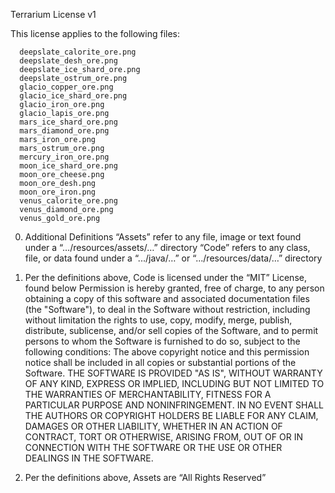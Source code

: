 Terrarium License v1

This license applies to the following files:
```
  deepslate_calorite_ore.png
  deepslate_desh_ore.png
  deepslate_ice_shard_ore.png
  deepslate_ostrum_ore.png
  glacio_copper_ore.png
  glacio_ice_shard_ore.png
  glacio_iron_ore.png
  glacio_lapis_ore.png
  mars_ice_shard_ore.png
  mars_diamond_ore.png
  mars_iron_ore.png
  mars_ostrum_ore.png
  mercury_iron_ore.png
  moon_ice_shard_ore.png
  moon_ore_cheese.png
  moon_ore_desh.png
  moon_ore_iron.png
  venus_calorite_ore.png
  venus_diamond_ore.png
  venus_gold_ore.png
```

0. Additional Definitions 
“Assets” refer to any file, image or text found under a “…/resources/assets/…” directory
“Code” refers to any class, file, or data found under a “.../java/…” or “.../resources/data/…” directory

1. Per the definitions above, Code is licensed under the “MIT” License, found below
Permission is hereby granted, free of charge, to any person obtaining a copy of this software and associated documentation files (the "Software"), to deal in the Software without restriction, including without limitation the rights to use, copy, modify, merge, publish, distribute, sublicense, and/or sell copies of the Software, and to permit persons to whom the Software is furnished to do so, subject to the following conditions:
The above copyright notice and this permission notice shall be included in all copies or substantial portions of the Software.
THE SOFTWARE IS PROVIDED "AS IS", WITHOUT WARRANTY OF ANY KIND, EXPRESS OR IMPLIED, INCLUDING BUT NOT LIMITED TO THE WARRANTIES OF MERCHANTABILITY, FITNESS FOR A PARTICULAR PURPOSE AND NONINFRINGEMENT. IN NO EVENT SHALL THE AUTHORS OR COPYRIGHT HOLDERS BE LIABLE FOR ANY CLAIM, DAMAGES OR OTHER LIABILITY, WHETHER IN AN ACTION OF CONTRACT, TORT OR OTHERWISE, ARISING FROM, OUT OF OR IN CONNECTION WITH THE SOFTWARE OR THE USE OR OTHER DEALINGS IN THE SOFTWARE.

2. Per the definitions above, Assets are “All Rights Reserved”

